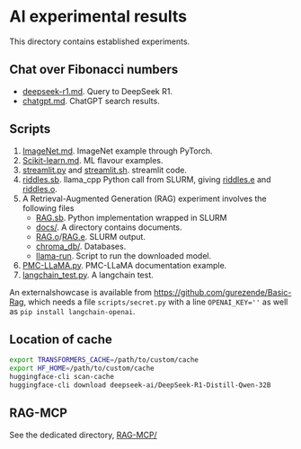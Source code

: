 # AI experimental results

This directory contains established experiments.

## Chat over Fibonacci numbers

- [deepseek-r1.md](deepseek-r1.md). Query to DeepSeek R1.
- [chatgpt.md](chatgpt.md). ChatGPT search results.

## Scripts

1. [ImageNet.md](ImageNet.md). ImageNet example through PyTorch.
2. [Scikit-learn.md](Scikit-learn.md). ML flavour examples.
3. [streamlit.py](streamlit.py) and [streamlit.sh](streamlit.sh). streamlit code.
4. [riddles.sb](riddles.sb). llama_cpp Python call from SLURM, giving [riddles.e](riddles.e) and [riddles.o](riddles.o).
5. A Retrieval-Augmented Generation (RAG) experiment involves the following files
    - [RAG.sb](RAG.sb). Python implementation wrapped in SLURM
    - [docs/](docs/). A directory contains documents.
    - [RAG.o](RAG.o)/[RAG.e](RAG.e). SLURM output.
    - [chroma_db/](chroma_db). Databases.
    - [llama-run](llama-run). Script to run the downloaded model.
6. [PMC-LLaMA.py](PMC-LLaMA.py). PMC-LLaMA documentation example.
7. [langchain_test.py](langchain_test.py). A langchain test.

An externalshowcase is available from <https://github.com/gurezende/Basic-Rag>, which needs a
file `scripts/secret.py` with a line `OPENAI_KEY=''` as well as `pip install langchain-openai`.

## Location of cache

```bash
export TRANSFORMERS_CACHE=/path/to/custom/cache
export HF_HOME=/path/to/custom/cache
huggingface-cli scan-cache
huggingface-cli download deepseek-ai/DeepSeek-R1-Distill-Qwen-32B
```

## RAG-MCP

See the dedicated directory, [RAG-MCP/](RAG-MCP)
